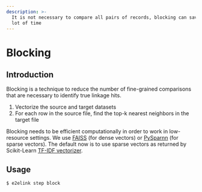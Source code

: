 ```yaml
---
description: >-
  It is not necessary to compare all pairs of records, blocking can save us a
  lot of time
---
```


# Blocking

## Introduction

Blocking is a technique to reduce the number of fine-grained comparisons that are necessary to identify true linkage hits.

1. Vectorize the source and target datasets
2. For each row in the source file, find the top-k nearest neighbors in the target file

Blocking needs to be efficient computationally in order to work in low-resource settings. We use [FAISS](https://github.com/facebookresearch/faiss) \(for dense vectors\) or [PySparnn](https://github.com/facebookresearch/pysparnn) \(for sparse vectors\). The default now is to use sparse vectors as returned by Scikit-Learn [TF-IDF vectorizer](https://scikit-learn.org/stable/modules/generated/sklearn.feature_extraction.text.TfidfVectorizer.html).

## Usage

```text
$ e2elink step block
```



